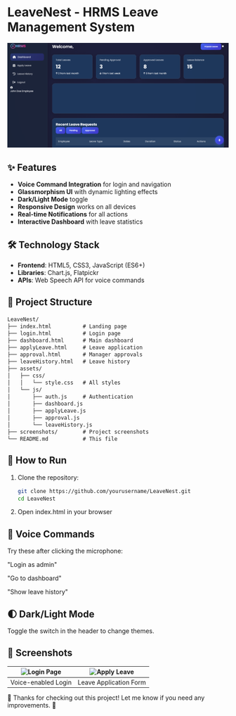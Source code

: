 # LeaveNest - HRMS Leave Management System

![LeaveNest Screenshot](./screenshots/dashboard.png)

## ✨ Features
- **Voice Command Integration** for login and navigation
- **Glassmorphism UI** with dynamic lighting effects
- **Dark/Light Mode** toggle
- **Responsive Design** works on all devices
- **Real-time Notifications** for all actions
- **Interactive Dashboard** with leave statistics

## 🛠 Technology Stack
- **Frontend**: HTML5, CSS3, JavaScript (ES6+)
- **Libraries**: Chart.js, Flatpickr
- **APIs**: Web Speech API for voice commands

## 📂 Project Structure
```
LeaveNest/
├── index.html          # Landing page
├── login.html          # Login page
├── dashboard.html      # Main dashboard
├── applyLeave.html     # Leave application
├── approval.html       # Manager approvals
├── leaveHistory.html   # Leave history
├── assets/
│   ├── css/
│   │   └── style.css   # All styles
│   └── js/
│       ├── auth.js     # Authentication
│       ├── dashboard.js
│       ├── applyLeave.js
│       ├── approval.js
│       └── leaveHistory.js
├── screenshots/        # Project screenshots
└── README.md           # This file
```

## 🚀 How to Run
1. Clone the repository:
   ```bash
   git clone https://github.com/yourusername/LeaveNest.git
   cd LeaveNest


2. Open index.html in your browser


## 🎤 Voice Commands
Try these after clicking the microphone:

"Login as admin"

"Go to dashboard"

"Show leave history"


## 🌓 Dark/Light Mode
Toggle the switch in the header to change themes.


## 📸 Screenshots

| ![Login Page](./screenshots/login.png) | ![Apply Leave](./screenshots/apply-leave.png) |
|----------------------------------------|-----------------------------------------------|
| Voice-enabled Login                    | Leave Application Form                        |


🎉 Thanks for checking out this project!
Let me know if you need any improvements. 🚀
